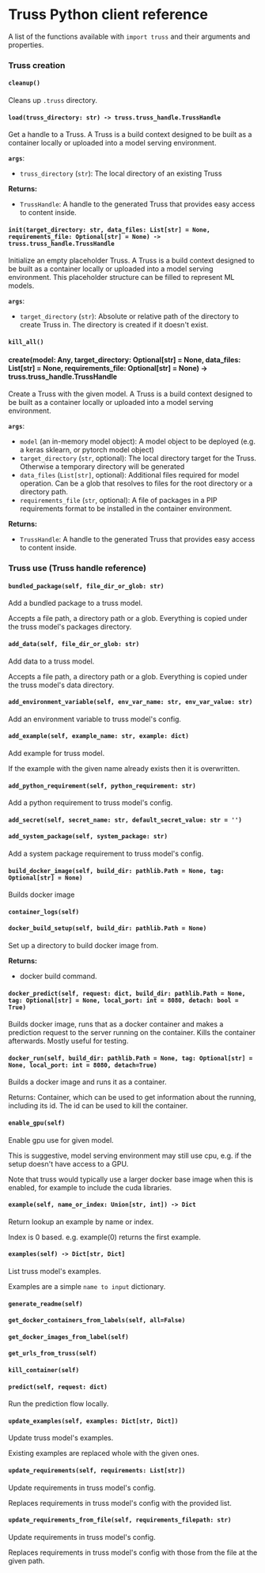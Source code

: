 # Truss Python client reference

A list of the functions available with `import truss` and their arguments and properties.

### Truss creation

#### `cleanup()`

Cleans up `.truss` directory.

#### `load(truss_directory: str) -> truss.truss_handle.TrussHandle`

Get a handle to a Truss. A Truss is a build context designed to be built as a container locally or uploaded into a model serving environment.

**`args`**:

* `truss_directory` (`str`): The local directory of an existing Truss

**Returns:**

* `TrussHandle`: A handle to the generated Truss that provides easy access to content inside.

#### `init(target_directory: str, data_files: List[str] = None, requirements_file: Optional[str] = None) -> truss.truss_handle.TrussHandle`

Initialize an empty placeholder Truss. A Truss is a build context designed to be built as a container locally or uploaded into a model serving environment. This placeholder structure can be filled to represent ML models.

**`args`**:

* `target_directory` (`str`): Absolute or relative path of the directory to create Truss in. The directory is created if it doesn't exist.

#### `kill_all()`

#### create(model: Any, target_directory: Optional[str] = None, data_files: List[str] = None, requirements_file: Optional[str] = None) -> truss.truss_handle.TrussHandle

Create a Truss with the given model. A Truss is a build context designed to
be built as a container locally or uploaded into a model serving environment.

**`args`**:

* `model` (an in-memory model object): A model object to be deployed (e.g. a keras sklearn, or pytorch model object)
* `target_directory` (`str`, optional): The local directory target for the Truss. Otherwise a temporary directory will be generated
* `data_files` (`List[str]`, optional): Additional files required for model operation. Can be a glob that resolves to files for the root directory or a directory path.
* `requirements_file` (`str`, optional): A file of packages in a PIP requirements format to be installed in the container environment.

**Returns:**

* `TrussHandle`: A handle to the generated Truss that provides easy access to content inside.

### Truss use (Truss handle reference)

#### `bundled_package(self, file_dir_or_glob: str)`

Add a bundled package to a truss model.

Accepts a file path, a directory path or a glob. Everything is copied
under the truss model's packages directory.

#### `add_data(self, file_dir_or_glob: str)`

Add data to a truss model.

Accepts a file path, a directory path or a glob. Everything is copied
under the truss model's data directory.

#### `add_environment_variable(self, env_var_name: str, env_var_value: str)`

Add an environment variable to truss model's config.

#### `add_example(self, example_name: str, example: dict)`

Add example for truss model.

If the example with the given name already exists then it is overwritten.

#### `add_python_requirement(self, python_requirement: str)`

Add a python requirement to truss model's config.

#### `add_secret(self, secret_name: str, default_secret_value: str = '')`

#### `add_system_package(self, system_package: str)`

Add a system package requirement to truss model's config.

#### `build_docker_image(self, build_dir: pathlib.Path = None, tag: Optional[str] = None)`

Builds docker image

#### `container_logs(self)`

#### `docker_build_setup(self, build_dir: pathlib.Path = None)`

Set up a directory to build docker image from.

**Returns:**

- docker build command.

#### `docker_predict(self, request: dict, build_dir: pathlib.Path = None, tag: Optional[str] = None, local_port: int = 8080, detach: bool = True)`

Builds docker image, runs that as a docker container and makes a prediction request to the server running on the container. Kills the container afterwards. Mostly useful for testing.

#### `docker_run(self, build_dir: pathlib.Path = None, tag: Optional[str] = None, local_port: int = 8080, detach=True)`

Builds a docker image and runs it as a container.

Returns: Container, which can be used to get information about the running, including its id. The id can be used to kill the container.

#### `enable_gpu(self)`

Enable gpu use for given model.

This is suggestive, model serving environment may still use cpu, e.g. if the setup doesn't have access to a GPU.

Note that truss would typically use a larger docker base image when this is enabled, for example to include the cuda libraries.

#### `example(self, name_or_index: Union[str, int]) -> Dict`

Return lookup an example by name or index.

Index is 0 based. e.g. example(0) returns the first example.

#### `examples(self) -> Dict[str, Dict]`

List truss model's examples.

Examples are a simple `name to input` dictionary.

#### `generate_readme(self)`

#### `get_docker_containers_from_labels(self, all=False)`

#### `get_docker_images_from_label(self)`

#### `get_urls_from_truss(self)`

#### `kill_container(self)`

#### `predict(self, request: dict)`

Run the prediction flow locally.

#### `update_examples(self, examples: Dict[str, Dict])`

Update truss model's examples.

Existing examples are replaced whole with the given ones.

#### `update_requirements(self, requirements: List[str])`

Update requirements in truss model's config.

Replaces requirements in truss model's config with the provided list.

#### `update_requirements_from_file(self, requirements_filepath: str)`

Update requirements in truss model's config.

Replaces requirements in truss model's config with those from the file at the given path.
